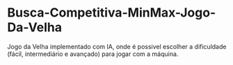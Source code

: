 # Busca-Competitiva-MinMax-Jogo-Da-Velha
Jogo da Velha implementado com IA, onde é possivel escolher a dificuldade (fácil, intermediário e avançado) para jogar com a máquina.
